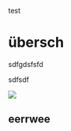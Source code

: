 test

# übersch

sdfgdsfsfd

sdfsdf

![](https://user-images.githubusercontent.com/69573151/191468214-7bd7b4d3-e9e3-4e51-b00e-773eef13dc9d.png)

## eerrwee
